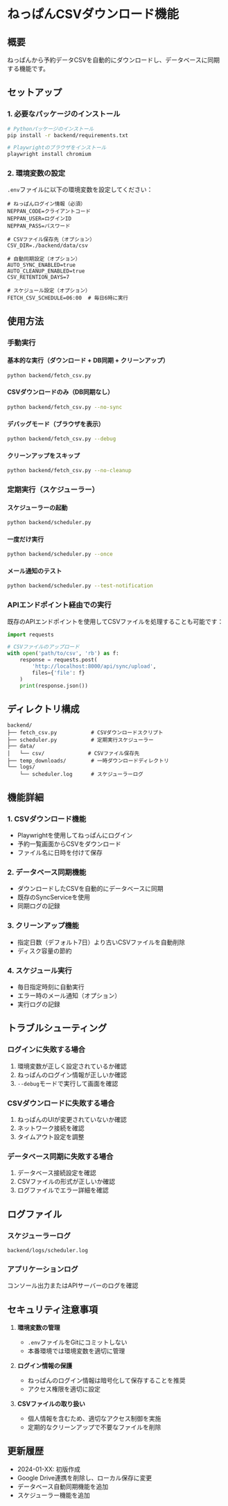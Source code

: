 # ねっぱんCSVダウンロード機能

## 概要

ねっぱんから予約データCSVを自動的にダウンロードし、データベースに同期する機能です。

## セットアップ

### 1. 必要なパッケージのインストール

```bash
# Pythonパッケージのインストール
pip install -r backend/requirements.txt

# Playwrightのブラウザをインストール
playwright install chromium
```

### 2. 環境変数の設定

`.env`ファイルに以下の環境変数を設定してください：

```env
# ねっぱんログイン情報（必須）
NEPPAN_CODE=クライアントコード
NEPPAN_USER=ログインID
NEPPAN_PASS=パスワード

# CSVファイル保存先（オプション）
CSV_DIR=./backend/data/csv

# 自動同期設定（オプション）
AUTO_SYNC_ENABLED=true
AUTO_CLEANUP_ENABLED=true
CSV_RETENTION_DAYS=7

# スケジュール設定（オプション）
FETCH_CSV_SCHEDULE=06:00  # 毎日6時に実行
```

## 使用方法

### 手動実行

#### 基本的な実行（ダウンロード + DB同期 + クリーンアップ）
```bash
python backend/fetch_csv.py
```

#### CSVダウンロードのみ（DB同期なし）
```bash
python backend/fetch_csv.py --no-sync
```

#### デバッグモード（ブラウザを表示）
```bash
python backend/fetch_csv.py --debug
```

#### クリーンアップをスキップ
```bash
python backend/fetch_csv.py --no-cleanup
```

### 定期実行（スケジューラー）

#### スケジューラーの起動
```bash
python backend/scheduler.py
```

#### 一度だけ実行
```bash
python backend/scheduler.py --once
```

#### メール通知のテスト
```bash
python backend/scheduler.py --test-notification
```

### APIエンドポイント経由での実行

既存のAPIエンドポイントを使用してCSVファイルを処理することも可能です：

```python
import requests

# CSVファイルのアップロード
with open('path/to/csv', 'rb') as f:
    response = requests.post(
        'http://localhost:8000/api/sync/upload',
        files={'file': f}
    )
    print(response.json())
```

## ディレクトリ構成

```
backend/
├── fetch_csv.py           # CSVダウンロードスクリプト
├── scheduler.py           # 定期実行スケジューラー
├── data/
│   └── csv/              # CSVファイル保存先
├── temp_downloads/        # 一時ダウンロードディレクトリ
└── logs/
    └── scheduler.log      # スケジューラーログ
```

## 機能詳細

### 1. CSVダウンロード機能
- Playwrightを使用してねっぱんにログイン
- 予約一覧画面からCSVをダウンロード
- ファイル名に日時を付けて保存

### 2. データベース同期機能
- ダウンロードしたCSVを自動的にデータベースに同期
- 既存のSyncServiceを使用
- 同期ログの記録

### 3. クリーンアップ機能
- 指定日数（デフォルト7日）より古いCSVファイルを自動削除
- ディスク容量の節約

### 4. スケジュール実行
- 毎日指定時刻に自動実行
- エラー時のメール通知（オプション）
- 実行ログの記録

## トラブルシューティング

### ログインに失敗する場合
1. 環境変数が正しく設定されているか確認
2. ねっぱんのログイン情報が正しいか確認
3. `--debug`モードで実行して画面を確認

### CSVダウンロードに失敗する場合
1. ねっぱんのUIが変更されていないか確認
2. ネットワーク接続を確認
3. タイムアウト設定を調整

### データベース同期に失敗する場合
1. データベース接続設定を確認
2. CSVファイルの形式が正しいか確認
3. ログファイルでエラー詳細を確認

## ログファイル

### スケジューラーログ
```
backend/logs/scheduler.log
```

### アプリケーションログ
コンソール出力またはAPIサーバーのログを確認

## セキュリティ注意事項

1. **環境変数の管理**
   - `.env`ファイルをGitにコミットしない
   - 本番環境では環境変数を適切に管理

2. **ログイン情報の保護**
   - ねっぱんのログイン情報は暗号化して保存することを推奨
   - アクセス権限を適切に設定

3. **CSVファイルの取り扱い**
   - 個人情報を含むため、適切なアクセス制御を実施
   - 定期的なクリーンアップで不要なファイルを削除

## 更新履歴

- 2024-01-XX: 初版作成
- Google Drive連携を削除し、ローカル保存に変更
- データベース自動同期機能を追加
- スケジューラー機能を追加